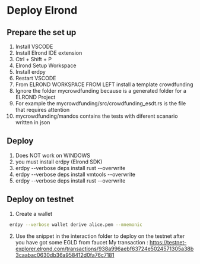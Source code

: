 # Deploy Elrond

##  Prepare the set up
1. Install VSCODE
2. Install Elrond IDE extension
3. Ctrl + Shift + P
4. Elrond Setup Workspace
5. Install erdpy 
6. Restart VSCODE
7. From ELROND WORKSPACE FROM LEFT install a template crowdfunding
8. Ignore the folder mycrowdfunding because is a generated folder for a ELROND Project 
9. For example the mycrowdfunding/src/crowdfunding_esdt.rs is the file that requires attention
10. mycrowdfunding/mandos contains the tests with diferent scanario written in json

## Deploy
1. Does NOT work on WINDOWS
2. you must install erdpy (Elrond SDK)
3. erdpy --verbose deps install rust --overwrite
4. erdpy --verbose deps install vmtools --overwrite
5. erdpy --verbose deps install rust --overwrite


## Deploy on testnet 
1. Create a wallet 
```sh
 erdpy --verbose wallet derive alice.pem --mnemonic
```
2. Use the snippet in the interaction folder to deploy on the testnet after you have got some EGLD from faucet
My transaction : https://testnet-explorer.elrond.com/transactions/938a996aebf63724e5024571305a38b3caabac0630db36a958412d0fa76c7181